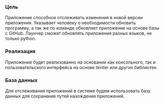 ### Цель
Приложение способное отслеживать изменения в новой версии приложения. Указывает человеку о необходимости обновить программу, а так же по команде обновляет приложение на основе базы с GitHub. Лаунчер сможет обновлять приложения разных языков, не только python.


### Реализация 
Приложение будет реализованно на основании как консольного, так и пользовательского интерфейса на основе tkinter или других библиотек.


### База данных
Для отслеживания приложений в системе будем использовать базу данных для сохранения путей нахождения приложений.


